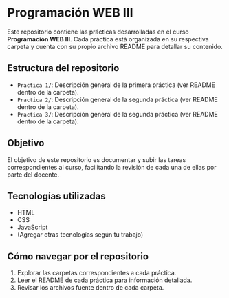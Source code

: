 # Programación WEB III
Este repositorio contiene las prácticas desarrolladas en el curso **Programación WEB III**. Cada práctica está organizada en su respectiva carpeta y cuenta con su propio archivo README para detallar su contenido.

## Estructura del repositorio
- `Practica 1/`: Descripción general de la primera práctica (ver README dentro de la carpeta).
- `Practica 2/`: Descripción general de la segunda práctica (ver README dentro de la carpeta).
- `Practica 3/`: Descripción general de la segunda práctica (ver README dentro de la carpeta).

## Objetivo
El objetivo de este repositorio es documentar y subir las tareas correspondientes al curso, facilitando la revisión de cada una de ellas por parte del docente.

## Tecnologías utilizadas
- HTML
- CSS
- JavaScript
- (Agregar otras tecnologías según tu trabajo)

## Cómo navegar por el repositorio
1. Explorar las carpetas correspondientes a cada práctica.
2. Leer el README de cada práctica para información detallada.
3. Revisar los archivos fuente dentro de cada carpeta.